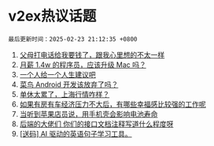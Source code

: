 # v2ex热议话题

`最后更新时间：2025-02-23 21:12:35 +0800`

1. [父母打电话给我要钱了，跟我心里想的不太一样](https://www.v2ex.com/t/1113589)
1. [月薪 1.4w 的程序员，应该升级 Mac 吗？](https://www.v2ex.com/t/1113570)
1. [一个人给一个人生建议吧](https://www.v2ex.com/t/1113601)
1. [菜鸟 Android 开发该放弃了吗？](https://www.v2ex.com/t/1113560)
1. [单休太累了，上海行情咋样？](https://www.v2ex.com/t/1113602)
1. [如果有房有车经济压力不大后，有哪些幸福感比较强的工作呢](https://www.v2ex.com/t/1113548)
1. [当听到苹果店员说，用手机壳会影响电池寿命](https://www.v2ex.com/t/1113572)
1. [后端的大佬们 你们的接口文档注释写道什么程度呀](https://www.v2ex.com/t/1113551)
1. [[送码] AI 驱动的英语句子学习工具。](https://www.v2ex.com/t/1113566)

